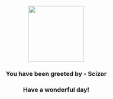 <p align="center">
    <img src="https://raw.githubusercontent.com/PokeAPI/sprites/master/sprites/pokemon/212.png" width="150" height="150">
</p>
<h3 align="center">You have been greeted by - <b>Scizor</b></h3>
<h3 align="center">Have a wonderful day!</h3>
